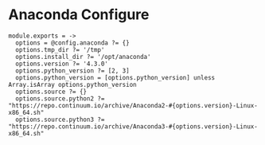 
# Anaconda Configure

    module.exports = ->
      options = @config.anaconda ?= {}
      options.tmp_dir ?= '/tmp'
      options.install_dir ?= '/opt/anaconda'
      options.version ?= '4.3.0'
      options.python_version ?= [2, 3]
      options.python_version = [options.python_version] unless Array.isArray options.python_version
      options.source ?= {}
      options.source.python2 ?= "https://repo.continuum.io/archive/Anaconda2-#{options.version}-Linux-x86_64.sh"
      options.source.python3 ?= "https://repo.continuum.io/archive/Anaconda3-#{options.version}-Linux-x86_64.sh"

